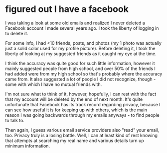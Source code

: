 # figured out I have a facebook

I was taking a look at some old emails and realized I never deleted a Facebook
account I made several years ago. I took the liberty of logging in to delete it.

For some info, I had <10 friends, posts, and photos (my 1 photo was actually
just a solid color used for my profile picture). Before deleting it, I took the
liberty of looking at my suggested friends as it caught my eye at the time.

I think the accuracy was quite good for such little information, however it
mainly suggested people from high school, and over 50% of the friends I had
added were from my high school so that's probably where the accuracy came from.
It also suggested a lot of people I did not recognize, though - some with which
I have no mutual friends with.

I'm not sure what to think of it, however, hopefully, I can rest with the fact
that my account will be deleted by the end of next month. It's quite unfortunate
that Facebook has its track record regarding privacy, because I can see how
useful it is for keeping up with others, which is the main reason I was going
backwards through my emails anyways - to find people to talk to.

Then again, I guess various email service providers also "read" your email, too.
Privacy truly is a losing battle. Well, I can at least kind of rest knowing that
attempts at searching my real name and various details turn up minimum
information.
